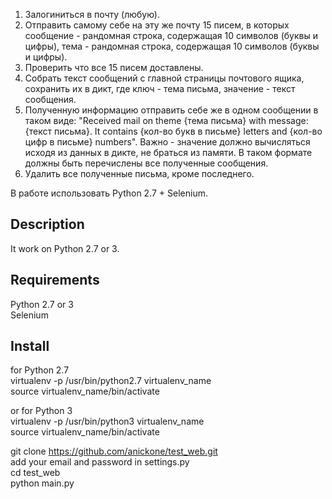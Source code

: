 1. Залогиниться в почту (любую).
2. Отправить самому себе на эту же почту 15 писем, в которых сообщение - рандомная строка, содержащая 10 символов (буквы и цифры), тема - рандомная строка, содержащая 10 символов (буквы и цифры).
3. Проверить что все 15 писем доставлены.
4. Собрать текст сообщений с главной страницы почтового ящика, сохранить их в дикт, где ключ - тема письма, значение - текст сообщения.
5. Полученную информацию отправить себе же в одном сообщении в таком виде: "Received mail on theme {тема письма} with message: {текст письма}. It contains {кол-во букв в письме} letters and {кол-во цифр в письме} numbers". Важно - значение должно вычисляться исходя из данных в дикте, не браться из памяти. В таком формате должны быть перечислены все полученные сообщения.
6. Удалить все полученные письма, кроме последнего.

В работе использовать Python 2.7 + Selenium.

## Description  
It work on Python 2.7 or 3.  

## Requirements  
Python 2.7 or 3  
Selenium  

## Install  
for Python 2.7  
virtualenv -p /usr/bin/python2.7 virtualenv_name  
source virtualenv_name/bin/activate  

or for Python 3  
virtualenv -p /usr/bin/python3 virtualenv_name  
source virtualenv_name/bin/activate  

git clone https://github.com/anickone/test_web.git  
add your email and password in settings.py  
cd test_web  
python main.py  
